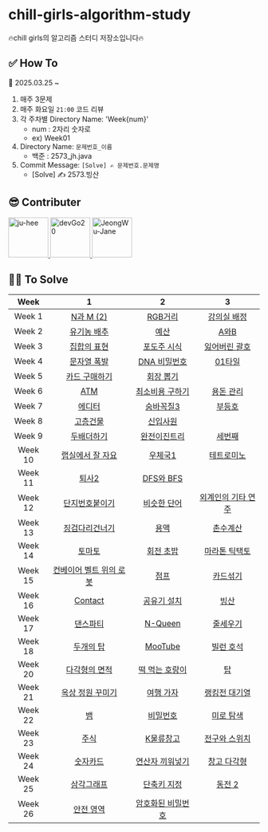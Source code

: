 # chill-girls-algorithm-study
🔥chill girls의 알고리즘 스터디 저장소입니다🔥

## ✅ How To
📅 2025.03.25 ~

1. 매주 3문제
2. 매주 화요일 ``21:00`` 코드 리뷰
3. 각 주차별 Directory Name: 'Week{num}'
   - num : 2자리 숫자로
   - ex) Week01
5. Directory Name: ``문제번호_이름``
   - 백준 : 2573_jh.java
6. Commit Message: ``[Solve] ✍ 문제번호.문제명``
   - [Solve] ✍ 2573.빙산

## 😎 Contributer
<a href = "https://github.com/maywngml">
  <img src="https://avatars.githubusercontent.com/u/50205928?s=400&v=4" alt="ju-hee" width="80" style="max-width:100%" />
</a>
<a href = "https://github.com/devGo20">
  <img src="https://avatars.githubusercontent.com/u/63961781?s=400&v=4" alt="devGo20" width="80" style="max-width:100%" />
</a>
<a href = "https://github.com/JeongWu-Jane">
  <img src="https://avatars.githubusercontent.com/u/95577123?s=400&v=4" alt="JeongWu-Jane" width="80" style="max-width:100%" />
</a>

## 👩‍💻 To Solve
|Week|1|2|3|
|:---:|:---:|:---:|:---:|
|Week 1|[N과 M (2)](https://www.acmicpc.net/problem/15650)|[RGB거리](https://www.acmicpc.net/problem/1149)|[강의실 배정](https://www.acmicpc.net/problem/11000)|
|Week 2|[유기농 배추](https://www.acmicpc.net/problem/1012)|[예산](https://www.acmicpc.net/problem/2512)|[A와B](https://www.acmicpc.net/problem/12904)|
|Week 3|[집합의 표현](https://www.acmicpc.net/problem/1717)|[포도주 시식](https://www.acmicpc.net/problem/2156)|[잃어버린 괄호](https://www.acmicpc.net/problem/1541)|
|Week 4|[문자열 폭발](https://www.acmicpc.net/problem/9935)|[DNA 비밀번호](https://www.acmicpc.net/problem/12891)|[01타일](https://www.acmicpc.net/problem/1904)|
|Week 5|[카드 구매하기](https://www.acmicpc.net/problem/11052)|[회장 뽑기](https://www.acmicpc.net/problem/2660)|
|Week 6|[ATM](https://www.acmicpc.net/problem/11399)|[최소비용 구하기](https://www.acmicpc.net/problem/1916)|[용돈 관리](https://www.acmicpc.net/problem/6236)
|Week 7|[에디터](https://www.acmicpc.net/problem/1406)|[숨바꼭질3](https://www.acmicpc.net/problem/13549)|[부등호](https://www.acmicpc.net/problem/2529)|
|Week 8|[고층건물](https://www.acmicpc.net/problem/1027)|[신입사원](https://www.acmicpc.net/problem/1946)|
|Week 9|[두배더하기](https://www.acmicpc.net/problem/12931)|[완전이진트리](https://www.acmicpc.net/problem/9934)|[세번째](https://www.acmicpc.net/problem/5619)|
|Week 10|[랩실에서 잘 자요](https://www.acmicpc.net/problem/27446)|[우체국1](https://www.acmicpc.net/problem/18442)|[테트로미노](https://www.acmicpc.net/problem/14500)|
|Week 11|[퇴사2](https://www.acmicpc.net/problem/15486)|[DFS와 BFS](https://www.acmicpc.net/problem/1260)||
|Week 12|[단지번호붙이기](https://www.acmicpc.net/problem/2667)|[비슷한 단어](https://www.acmicpc.net/problem/2607)|[외계인의 기타 연주](https://www.acmicpc.net/problem/2841)|
|Week 13|[징검다리건너기](https://www.acmicpc.net/problem/21317)|[용액](https://www.acmicpc.net/problem/2467)|[촌수계산](https://www.acmicpc.net/problem/2644)|
|Week 14|[토마토](https://www.acmicpc.net/problem/7576)|[회전 초밥](https://www.acmicpc.net/problem/2531)|[마라톤 틱택토](https://www.acmicpc.net/problem/3024)|
|Week 15|[컨베이어 벨트 위의 로봇](https://www.acmicpc.net/problem/20055)|[점프](https://www.acmicpc.net/problem/1890)|[카드섞기](https://www.acmicpc.net/problem/21315)|
|Week 16|[Contact](https://www.acmicpc.net/problem/1013)|[공유기 설치](https://www.acmicpc.net/problem/2110)|[빙산](https://www.acmicpc.net/problem/2573)|
|Week 17|[댄스파티](https://www.acmicpc.net/problem/2831)|[N-Queen](https://www.acmicpc.net/problem/9663)|[줄세우기](https://www.acmicpc.net/problem/2631)|
|Week 18|[두개의 탑](https://www.acmicpc.net/problem/2118)|[MooTube](https://www.acmicpc.net/problem/15591)|[빌런 호석](https://www.acmicpc.net/problem/22251)|
|Week 20|[다각형의 면적](https://www.acmicpc.net/problem/2166)|[떡 먹는 호랑이](https://www.acmicpc.net/problem/2502)|[탑](https://www.acmicpc.net/problem/2493)|
|Week 21|[옥상 정원 꾸미기](https://www.acmicpc.net/problem/6198)|[여행 가자](https://www.acmicpc.net/problem/1976)|[랭킹전 대기열](http://acmicpc.net/problem/20006)|
|Week 22|[뱀](https://www.acmicpc.net/problem/3190)|[비밀번호](https://www.acmicpc.net/problem/2780)|[미로 탐색](https://www.acmicpc.net/problem/2178)|
|Week 23|[주식](https://www.acmicpc.net/problem/11501)|[K물류창고](https://www.acmicpc.net/problem/23350)|[전구와 스위치](https://www.acmicpc.net/problem/2138)|
|Week 24|[숫자카드](https://www.acmicpc.net/problem/2591)|[연산자 끼워넣기](https://www.acmicpc.net/problem/14888)|[창고 다각형](https://www.acmicpc.net/problem/2304)|
|Week 25|[삼각그래프](https://www.acmicpc.net/problem/4883)|[단축키 지정](https://www.acmicpc.net/problem/1283)|[동전 2](https://www.acmicpc.net/problem/2294)|
|Week 26|[안전 영역](https://www.acmicpc.net/problem/2468)|[암호화된 비밀번호](https://www.acmicpc.net/problem/9549)|[]()|
